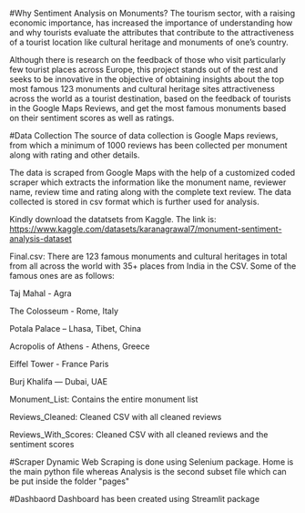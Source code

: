 #Why Sentiment Analysis on Monuments?
The tourism sector, with a raising economic importance, has increased the importance of understanding how and why tourists evaluate the attributes that contribute to the attractiveness of a tourist location like cultural heritage and monuments of one’s country.

Although there is research on the feedback of those who visit particularly few tourist places across Europe, this project stands out of the rest and seeks to be innovative in the objective of obtaining insights about the top most famous 123 monuments and cultural heritage sites attractiveness across the world as a tourist destination, based on the feedback of tourists in the Google Maps Reviews, and get the most famous monuments based on their sentiment scores as well as ratings.

#Data Collection
The source of data collection is Google Maps reviews, from which a minimum of 1000 reviews has been collected per monument along with rating and other details.

The data is scraped from Google Maps with the help of a customized coded scraper which extracts the information like the monument name, reviewer name, review time and rating along with the complete text review. The data collected is stored in csv format which is further used for analysis.

Kindly download the datatsets from Kaggle. The link is: https://www.kaggle.com/datasets/karanagrawal7/monument-sentiment-analysis-dataset

Final.csv: There are 123 famous monuments and cultural heritages in total from all across the world with 35+ places from India in the CSV. Some of the famous ones are as follows:

Taj Mahal - Agra

The Colosseum - Rome, Italy

Potala Palace – Lhasa, Tibet, China

Acropolis of Athens - Athens, Greece

Eiffel Tower - France Paris

Burj Khalifa — Dubai, UAE

Monument_List: Contains the entire monument list

Reviews_Cleaned: Cleaned CSV with all cleaned reviews

Reviews_With_Scores: Cleaned CSV with all cleaned reviews and the sentiment scores

#Scraper
Dynamic Web Scraping is done using Selenium package. Home is the main python file whereas Analysis is the second subset file which can be put inside the folder "pages"

#Dashbaord
Dashboard has been created using Streamlit package
